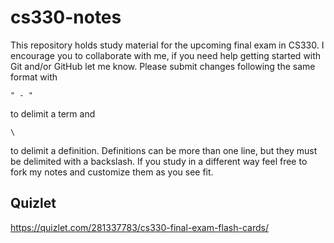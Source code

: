 # cs330-notes
This repository holds study material for the upcoming final exam in CS330.
I encourage you to collaborate with me, if you need help getting started with Git and/or GitHub let me know.
Please submit changes following the same format with 
```
" - " 
```
to delimit a term and 
```
\
```
to delimit a definition.
Definitions can be more than one line, but they must be delimited with a backslash.
If you study in a different way feel free to fork my notes and customize them as you see fit.
## Quizlet
https://quizlet.com/281337783/cs330-final-exam-flash-cards/
